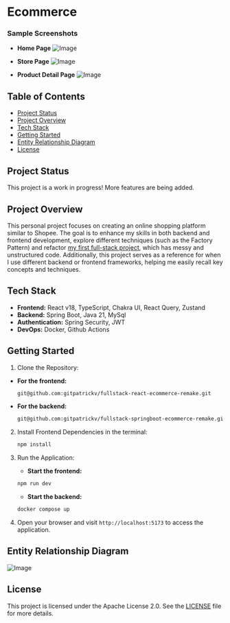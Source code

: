 # Ecommerce

### Sample Screenshots
- **Home Page**
![Image](https://github.com/user-attachments/assets/e288b351-ac31-4298-8e68-1be5aa211619)


- **Store Page**
![Image](https://github.com/user-attachments/assets/18259c98-124f-4bb7-8a72-190463ad20bf)


- **Product Detail Page**
![Image](https://github.com/user-attachments/assets/611aaab8-4ee8-400e-af4b-abcb24014e38)

## Table of Contents
- [Project Status](#project-status)
- [Project Overview](#project-overview)
- [Tech Stack](#tech-stack)
- [Getting Started](#getting-started)
- [Entity Relationship Diagram](#entity-relationship-diagram)
- [License](#license)

## Project Status
This project is a work in progress!
More features are being added.

## Project Overview
This personal project focuses on creating an online shopping platform similar to Shopee.
The goal is to enhance my skills in both backend and frontend development, explore different techniques (such as the Factory Pattern)
and refactor [my first full-stack project](https://github.com/gitpatrickv/Fullstack-Ecommerce-Backend-Springboot), which has messy and unstructured code.
Additionally, this project serves as a reference for when I use different backend or frontend frameworks, 
helping me easily recall key concepts and techniques.

## Tech Stack

- **Frontend:** React v18, TypeScript, Chakra UI, React Query, Zustand
- **Backend:** Spring Boot, Java 21, MySql
- **Authentication:** Spring Security, JWT
- **DevOps:** Docker, Github Actions

## Getting Started

1. Clone the Repository:

- **For the frontend:**
    ```bash
    git@github.com:gitpatrickv/fullstack-react-ecommerce-remake.git
    ```
- **For the backend:**
    ```bash
    git@github.com:gitpatrickv/fullstack-springboot-ecommerce-remake.git
    ```
2. Install Frontend Dependencies in the terminal:
   ```bash
   npm install
   ```

3. Run the Application:
    - **Start the frontend:**
    ```bash
    npm run dev
    ```

    - **Start the backend:**
    ```bash
    docker compose up
    ```

4. Open your browser and visit `http://localhost:5173` to access the application.


## Entity Relationship Diagram
![Image](https://github.com/user-attachments/assets/4049dd2a-0d39-4e7a-a7a0-6046e25c72e6)

## License
This project is licensed under the Apache License 2.0. See the [LICENSE](LICENSE) file for more details.